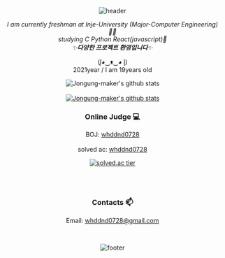   <div align=center>

![header](https://capsule-render.vercel.app/api?type=wave&color=auto&height=300&section=header&text=Jongung%20Shin&fontSize=90)




<p>
  <em>
    I am currently freshman at Inje-University (Major-Computer Engineering) 👨‍💻 <br>
    studying C Python React(javascript)🎁 <br>
    ✨<b>다양한 프로젝트 환영입니다</b>✨
  </em>  
</p>
 (ᶘ◕‿ᴥ‿◕ ᶅ) 
<br>2021year / I am 19years old<br>

![Jongung-maker's github stats](https://github-readme-stats.vercel.app/api?username=Jongung-maker&show_icons=true) <br><br>
[![Jongung-maker's github stats](https://github-readme-stats.vercel.app/api/top-langs/?username=Jongung-maker&show_icons=true&hide_border=true&title_color=004386&icon_color=004386&layout=compact)](https://github.com/Jongung-maker)
### Online Judge 💻

BOJ: [whddnd0728](http://icpc.me/whddnd0728)<br><br>
  solved ac: [whddnd0728](https://solved.ac/profile/whddnd0728)<br>
  
[![solved.ac tier](http://mazassumnida.wtf/api/generate_badge?boj=whddnd0728)](https://solved.ac/whddnd0728)

<br><br>

### Contacts 📫

 Email: whddnd0728@gmail.com

<br>

![footer](https://capsule-render.vercel.app/api?type=wave&color=auto&height=300&section=footer&fontSize=90)
</div>
